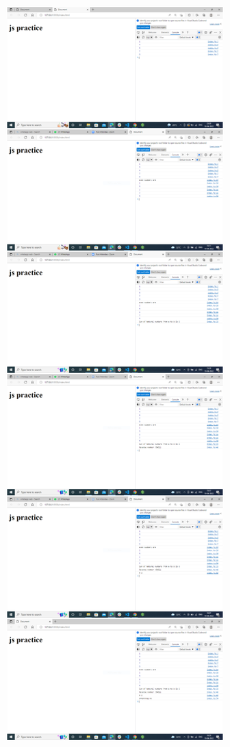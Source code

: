 <img src="js1.PNG" alt="output">
<img src="js2.PNG" alt="output">
<img src="js3.PNG" alt="output">
<img src="js4.PNG" alt="output">
<img src="js5.PNG" alt="output">
<img src="js6.PNG" alt="output">